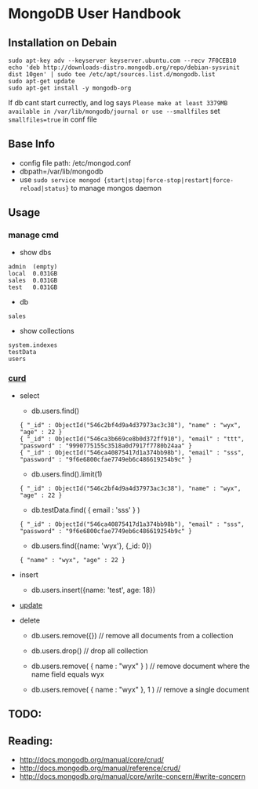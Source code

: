 # MongoDB User Handbook

## Installation on Debain
```
sudo apt-key adv --keyserver keyserver.ubuntu.com --recv 7F0CEB10
echo 'deb http://downloads-distro.mongodb.org/repo/debian-sysvinit dist 10gen' | sudo tee /etc/apt/sources.list.d/mongodb.list
sudo apt-get update
sudo apt-get install -y mongodb-org
```

If db cant start currectly, and log says
`Please make at least 3379MB available in /var/lib/mongodb/journal or use --smallfiles`
set `smallfiles=true` in conf file

## Base Info
* config file path: /etc/mongod.conf
* dbpath=/var/lib/mongodb
* use `sudo service mongod {start|stop|force-stop|restart|force-reload|status}` to manage mongos daemon

## Usage
### manage cmd
* show dbs
```
admin  (empty)
local  0.031GB
sales  0.031GB
test   0.031GB
```
* db
```
sales
```
* show collections
```
system.indexes
testData
users
```
### [curd](http://docs.mongodb.org/manual/core/crud-introduction/)

- select
  * db.users.find()
  ```
  { "_id" : ObjectId("546c2bf4d9a4d37973ac3c38"), "name" : "wyx", "age" : 22 }
  { "_id" : ObjectId("546ca3b669ce8b0d372ff910"), "email" : "ttt", "password" : "9990775155c3518a0d7917f7780b24aa" }
  { "_id" : ObjectId("546ca40875417d1a374bb98b"), "email" : "sss", "password" : "9f6e6800cfae7749eb6c486619254b9c" }
  ```

  * db.users.find().limit(1)
  ```
  { "_id" : ObjectId("546c2bf4d9a4d37973ac3c38"), "name" : "wyx", "age" : 22 }
  ```

  * db.testData.find( { email : 'sss' } )
  ```
  { "_id" : ObjectId("546ca40875417d1a374bb98b"), "email" : "sss", "password" : "9f6e6800cfae7749eb6c486619254b9c" }
  ```

  * db.users.find({name: 'wyx'}, {_id: 0})
  ```
  { "name" : "wyx", "age" : 22 }
  ```

- insert
  * db.users.insert({name: 'test', age: 18})

- [update](http://docs.mongodb.org/manual/tutorial/modify-documents/)

- delete
  * db.users.remove({}) // remove all documents from a collection
  * db.users.drop() // drop all collection

  * db.users.remove( { name : "wyx" } ) // remove document where the name field equals wyx
  * db.users.remove( { name : "wyx" }, 1 ) // remove a single document


## TODO:

## Reading:
- http://docs.mongodb.org/manual/core/crud/
- http://docs.mongodb.org/manual/reference/crud/
- http://docs.mongodb.org/manual/core/write-concern/#write-concern
